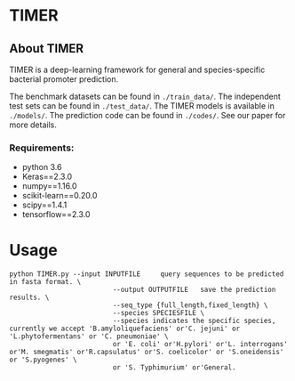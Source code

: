 # TIMER
## About TIMER

TIMER is a deep-learning framework for general and species-specific bacterial promoter prediction.  

The benchmark datasets can be found in `./train_data/`. The independent test sets can be found in `./test_data/`. The TIMER models is available in `./models/`. The prediction code can be found in `./codes/`. See our paper for more details.

### Requirements:
- python 3.6
- Keras==2.3.0
- numpy==1.16.0
- scikit-learn==0.20.0
- scipy==1.4.1
- tensorflow==2.3.0

# Usage
```
python TIMER.py --input INPUTFILE     query sequences to be predicted in fasta format. \
                          --output OUTPUTFILE   save the prediction results. \
                          --seq_type {full_length,fixed_length} \
                          --species SPECIESFILE \
                          --species indicates the specific species, currently we accept 'B.amyloliquefaciens' or'C. jejuni' or 'L.phytofermentans' or 'C. pneumoniae' \
                          or 'E. coli' or'H.pylori' or'L. interrogans' or'M. smegmatis' or'R.capsulatus' or'S. coelicolor' or 'S.oneidensis' or 'S.pyogenes' \
                          or 'S. Typhimurium' or'General.
```

